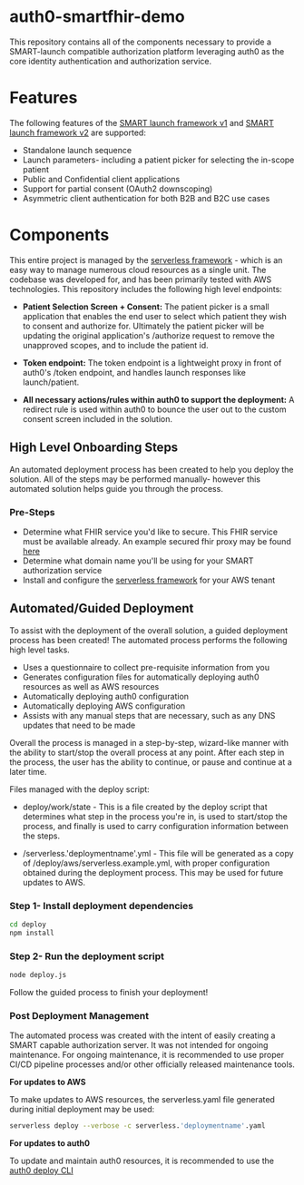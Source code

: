 # auth0-smartfhir-demo
This repository contains all of the components necessary to provide a SMART-launch compatible authorization platform leveraging auth0 as the core identity authentication and authorization service.

# Features
The following features of the [SMART launch framework v1](http://hl7.org/fhir/smart-app-launch/1.0.0/) and [SMART launch framework v2](http://hl7.org/fhir/smart-app-launch) are supported:
- Standalone launch sequence
- Launch parameters- including a patient picker for selecting the in-scope patient
- Public and Confidential client applications
- Support for partial consent (OAuth2 downscoping)
- Asymmetric client authentication for both B2B and B2C use cases

# Components
This entire project is managed by the [serverless framework](https://www.serverless.com/) - which is an easy way to manage numerous cloud resources as a single unit. The codebase was developed for, and has been primarily tested with AWS technologies.
This repository includes the following high level endpoints:

- **Patient Selection Screen + Consent:** The patient picker is a small application that enables the end user to select which patient they wish to consent and authorize for. Ultimately the patient picker will be updating the original application's /authorize request to remove the unapproved scopes, and to include the patient id.

- **Token endpoint:** The token endpoint is a lightweight proxy in front of auth0's  /token endpoint, and handles launch responses like launch/patient.

- **All necessary actions/rules within auth0 to support the deployment:** A redirect rule is used within auth0 to bounce the user out to the custom consent screen included in the solution.

## High Level Onboarding Steps
An automated deployment process has been created to help you deploy the solution. All of the steps may be performed manually- however this automated solution helps guide you through the process.  

### Pre-Steps
 - Determine what FHIR service you'd like to secure. This FHIR service must be available already. An example secured fhir proxy may be found [here](https://github.com/dancinnamon-okta/secured-fhir-proxy)
 - Determine what domain name you'll be using for your SMART authorization service
 - Install and configure the [serverless framework](https://www.serverless.com/framework/docs/getting-started) for your AWS tenant
 
 ## Automated/Guided Deployment
To assist with the deployment of the overall solution, a guided deployment process has been created! The automated process performs the following high level tasks.
* Uses a questionnaire to collect pre-requisite information from you
* Generates configuration files for automatically deploying auth0 resources as well as AWS resources
* Automatically deploying auth0 configuration
* Automatically deploying AWS configuration
* Assists with any manual steps that are necessary, such as any DNS updates that need to be made

Overall the process is managed in a step-by-step, wizard-like manner with the ability to start/stop the overall process at any point. After each step in the process, the user has the ability to continue, or pause and continue at a later time.

Files managed with the deploy script:
* deploy/work/state - This is a file created by the deploy script that determines what step in the process you're in, is used to start/stop the process, and finally is used to carry configuration information between the steps.

* /serverless.'deploymentname'.yml - This file will be generated as a copy of /deploy/aws/serverless.example.yml, with proper configuration obtained during the deployment process.  This may be used for future updates to AWS.

### Step 1- Install deployment dependencies
```bash
cd deploy
npm install
```

### Step 2- Run the deployment script
```bash
node deploy.js
```
Follow the guided process to finish your deployment!

### Post Deployment Management
The automated process was created with the intent of easily creating a SMART capable authorization server. It was not intended for ongoing maintenance. For ongoing maintenance, it is recommended to use proper CI/CD pipeline processes and/or other officially released maintenance tools.

**For updates to AWS**

To make updates to AWS resources, the serverless.yaml file generated during initial deployment may be used:
```bash
serverless deploy --verbose -c serverless.'deploymentname'.yaml
```

**For updates to auth0**

To update and maintain auth0 resources, it is recommended to use the [auth0 deploy CLI](https://auth0.com/docs/deploy-monitor/deploy-cli-tool/install-and-configure-the-deploy-cli-tool)
